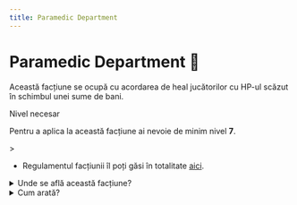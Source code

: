 ```yaml
---
title: Paramedic Department
---
```


# Paramedic Department 🏥
Această facțiune se ocupă cu acordarea de heal jucătorilor cu HP-ul scăzut în schimbul unei sume de bani.


<div class="warning-container">
    <p class="title">Nivel necesar</p>
    <p class="description">Pentru a aplica la această facțiune ai nevoie de minim nivel <strong>7</strong>.</p>
</div>>

- Regulamentul facțiunii îl poți găsi în totalitate [aici](https://ragepanel.b-hood.ro/rules/view/regulament-paramedici "Link regulament Paramedic").


<details class="details custom-block">
    <summary>Unde se află această facțiune?</summary>
    <p>![Locație Paramedic](https://i.imgur.com/5woiMo8.png "Locație Paramedic")</p>
</details>

<details class="details custom-block">
    <summary>Cum arată?</summary>
    <p>![HQ Paramedic](https://i.imgur.com/Zq0euaN.png "HQ Paramedic")</p>
</details>
